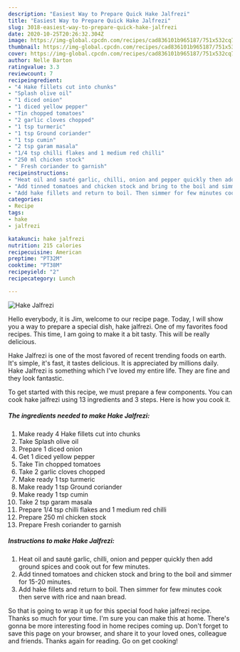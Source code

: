 ```yaml
---
description: "Easiest Way to Prepare Quick Hake Jalfrezi"
title: "Easiest Way to Prepare Quick Hake Jalfrezi"
slug: 3018-easiest-way-to-prepare-quick-hake-jalfrezi
date: 2020-10-25T20:26:32.304Z
image: https://img-global.cpcdn.com/recipes/cad836101b965187/751x532cq70/hake-jalfrezi-recipe-main-photo.jpg
thumbnail: https://img-global.cpcdn.com/recipes/cad836101b965187/751x532cq70/hake-jalfrezi-recipe-main-photo.jpg
cover: https://img-global.cpcdn.com/recipes/cad836101b965187/751x532cq70/hake-jalfrezi-recipe-main-photo.jpg
author: Nelle Barton
ratingvalue: 3.3
reviewcount: 7
recipeingredient:
- "4 Hake fillets cut into chunks"
- "Splash olive oil"
- "1 diced onion"
- "1 diced yellow pepper"
- "Tin chopped tomatoes"
- "2 garlic cloves chopped"
- "1 tsp turmeric"
- "1 tsp Ground coriander"
- "1 tsp cumin"
- "2 tsp garam masala"
- "1/4 tsp chilli flakes and 1 medium red chilli"
- "250 ml chicken stock"
- " Fresh coriander to garnish"
recipeinstructions:
- "Heat oil and sauté garlic, chilli, onion and pepper quickly then add ground spices and cook out for few minutes."
- "Add tinned tomatoes and chicken stock and bring to the boil and simmer for 15-20 minutes."
- "Add hake fillets and return to boil. Then simmer for few minutes cook then serve with rice and naan bread."
categories:
- Recipe
tags:
- hake
- jalfrezi

katakunci: hake jalfrezi 
nutrition: 215 calories
recipecuisine: American
preptime: "PT32M"
cooktime: "PT38M"
recipeyield: "2"
recipecategory: Lunch

---
```



![Hake Jalfrezi](https://img-global.cpcdn.com/recipes/cad836101b965187/751x532cq70/hake-jalfrezi-recipe-main-photo.jpg)

Hello everybody, it is Jim, welcome to our recipe page. Today, I will show you a way to prepare a special dish, hake jalfrezi. One of my favorites food recipes. This time, I am going to make it a bit tasty. This will be really delicious.

Hake Jalfrezi is one of the most favored of recent trending foods on earth. It's simple, it's fast, it tastes delicious. It is appreciated by millions daily. Hake Jalfrezi is something which I've loved my entire life. They are fine and they look fantastic.




To get started with this recipe, we must prepare a few components. You can cook hake jalfrezi using 13 ingredients and 3 steps. Here is how you cook it.

<!--inarticleads1-->

##### The ingredients needed to make Hake Jalfrezi:

1. Make ready 4 Hake fillets cut into chunks
1. Take Splash olive oil
1. Prepare 1 diced onion
1. Get 1 diced yellow pepper
1. Take Tin chopped tomatoes
1. Take 2 garlic cloves chopped
1. Make ready 1 tsp turmeric
1. Make ready 1 tsp Ground coriander
1. Make ready 1 tsp cumin
1. Take 2 tsp garam masala
1. Prepare 1/4 tsp chilli flakes and 1 medium red chilli
1. Prepare 250 ml chicken stock
1. Prepare  Fresh coriander to garnish




<!--inarticleads2-->

##### Instructions to make Hake Jalfrezi:

1. Heat oil and sauté garlic, chilli, onion and pepper quickly then add ground spices and cook out for few minutes.
1. Add tinned tomatoes and chicken stock and bring to the boil and simmer for 15-20 minutes.
1. Add hake fillets and return to boil. Then simmer for few minutes cook then serve with rice and naan bread.




So that is going to wrap it up for this special food hake jalfrezi recipe. Thanks so much for your time. I'm sure you can make this at home. There's gonna be more interesting food in home recipes coming up. Don't forget to save this page on your browser, and share it to your loved ones, colleague and friends. Thanks again for reading. Go on get cooking!

